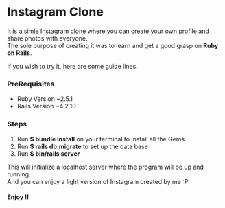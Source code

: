 # Instagram Clone

It is a simle Instagram clone where you can create your own profile and share photos with everyone.  
The sole purpose of creating it was to learn and get a good grasp on **Ruby on Rails**.

If you wish to try it, here are some guide lines.
### PreRequisites
* Ruby Version ~2.5.1
* Rails Version ~4.2.10	

### Steps
1. Run **$ bundle install** on your terminal to install all the Gems
2. Run **$ rails db:migrate** to set up the data base
3. Run **$ bin/rails server**

This will initialize a localhost server where the program will be up and running.  
And you can enjoy a light version of Instagram created by me :P  

#### Enjoy !!



